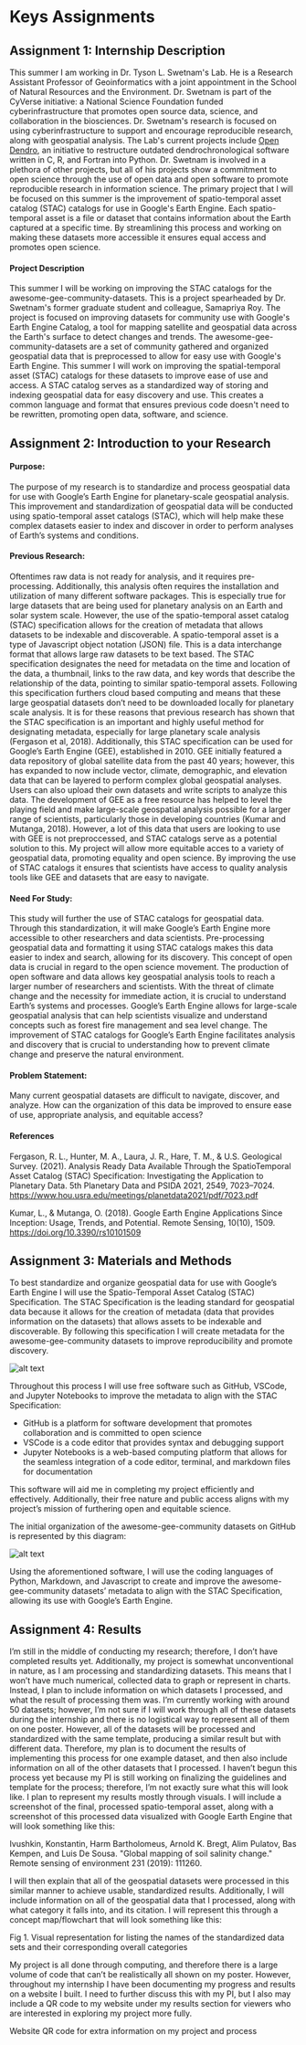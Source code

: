 # Keys Assignments 

## Assignment 1: Internship Description 
This summer I am working in Dr. Tyson L. Swetnam's Lab. He is a Research Assistant Professor of Geoinformatics with a joint appointment in the School of Natural Resources and the Environment. Dr. Swetnam is part of the CyVerse initiative: a National Science Foundation funded cyberinfrastructure that promotes open source data, science, and collaboration in the biosciences. Dr. Swetnam's research is focused on using cyberinfrastructure to support and encourage reproducible research, along with geospatial analysis. The Lab's current projects include [Open Dendro](https://opendendro.org/), an initiative to restructure outdated dendrochronological software written in C, R, and Fortran into Python. Dr. Swetnam is involved in a plethora of other projects, but all of his projects show a commitment to open science through the use of open data and open software to promote reproducible research in information science. The primary project that I will be focused on this summer is the improvement of spatio-temporal asset catalog (STAC) catalogs for use in Google's Earth Engine. Each spatio-temporal asset is a file or dataset that contains information about the Earth captured at a specific time. By streamlining this process and working on making these datasets more accessible it ensures equal access and promotes open science.

#### Project Description
This summer I will be working on improving the STAC catalogs for the awesome-gee-community-datasets. This is a project spearheaded by Dr. Swetnam's former graduate student and colleague, Samapriya Roy. The project is focused on improving datasets for community use with Google's Earth Engine Catalog, a tool for mapping satellite and geospatial data across the Earth's surface to detect changes and trends. The awesome-gee-community-datasets are a set of community gathered and organized geospatial data that is preprocessed to allow for easy use with Google's Earth Engine. This summer I will work on improving the spatial-temporal asset (STAC) catalogs for these datasets to improve ease of use and access. A STAC catalog serves as a standardized way of storing and indexing geospatial data for easy discovery and use. This creates a common language and format that ensures previous code doesn't need to be rewritten, promoting open data, software, and science.

## Assignment 2: Introduction to your Research
#### Purpose: 
The purpose of my research is to standardize and process geospatial data for use with Google’s Earth Engine for planetary-scale geospatial analysis. This improvement and standardization of geospatial data will be conducted using spatio-temporal asset catalogs (STAC), which will help make these complex datasets easier to index and discover in order to perform analyses of Earth’s systems and conditions. 

#### Previous Research: 
Oftentimes raw data is not ready for analysis, and it requires pre-processing. Additionally, this analysis often requires the installation and utilization of many different software packages. This is especially true for large datasets that are being used for planetary analysis on an Earth and solar system scale. However, the use of the spatio-temporal asset catalog (STAC) specification allows for the creation of metadata that allows datasets to be indexable and discoverable. A spatio-temporal asset is a type of Javascript object notation (JSON) file. This is a data interchange format that allows large raw datasets to be text based. The STAC specification designates the need for metadata on the time and location of the data, a thumbnail, links to the raw data, and key words that describe the relationship of the data, pointing to similar spatio-temporal assets. Following this specification furthers cloud based computing and means that these large geospatial datasets don’t need to be downloaded locally for planetary scale analysis. It is for these reasons that previous research has shown that the STAC specification is an important and highly useful method for designating metadata, especially for large planetary scale analysis (Fergason et al,  2018). Additionally, this STAC specification can be used for Google’s Earth Engine (GEE), established in 2010. GEE initially featured a data repository of global satellite data from the past 40 years; however, this has expanded to now include vector, climate, demographic, and elevation data that can be layered to perform complex global geospatial analyses. Users can also upload their own datasets and write scripts to analyze this data. The development of GEE as a free resource has helped to level the playing field and make large-scale geospatial analysis possible for a larger range of scientists, particularly those in developing countries (Kumar and Mutanga, 2018). However, a lot of this data that users are looking to use with GEE is not preproccessed, and STAC catalogs serve as a potential solution to this. My project will allow more equitable acces to a variety of geospatial data, promoting equality and open science. By improving the use of STAC catalogs it ensures that scientists have access to quality analysis tools like GEE and datasets that are easy to navigate.

#### Need For Study: 
This study will further the use of STAC catalogs for geospatial data. Through this standardization, it will make Google’s Earth Engine more accessible to other researchers and data scientists. Pre-processing geospatial data and formatting it using STAC catalogs makes this data easier to index and search, allowing for its discovery. This concept of open data is crucial in regard to the open science movement. The production of open software and data allows key geospatial analysis tools to reach a larger number of researchers and scientists. With the threat of climate change and the necessity for immediate action, it is crucial to understand Earth’s systems and processes. Google’s Earth Engine allows for large-scale geospatial analysis that can help scientists visualize and understand concepts such as forest fire management and sea level change. The improvement of STAC catalogs for Google’s Earth Engine facilitates analysis and discovery that is crucial to understanding how to prevent climate change and preserve the natural environment. 

#### Problem Statement: 
Many current geospatial datasets are difficult to navigate, discover, and analyze. How can the organization of this data be improved to ensure ease of use, appropriate analysis, and equitable access?

#### References
Fergason, R. L., Hunter, M. A., Laura, J. R., Hare, T. M., & U.S. Geological Survey. (2021). Analysis Ready Data Available  Through the SpatioTemporal Asset Catalog (STAC) Specification: Investigating the Application to Planetary Data. 5th Planetary Data and PSIDA 2021, 2549, 7023–7024. https://www.hou.usra.edu/meetings/planetdata2021/pdf/7023.pdf

Kumar, L., & Mutanga, O. (2018). Google Earth Engine Applications Since Inception: Usage, Trends, and Potential. Remote Sensing, 10(10), 1509. https://doi.org/10.3390/rs10101509

## Assignment 3: Materials and Methods 

To best standardize and organize geospatial data for use with Google’s Earth Engine I will use the Spatio-Temporal Asset Catalog (STAC) Specification. The STAC Specification is the leading standard for geospatial data because it allows for the creation of metadata (data that provides information on the datasets) that allows assets to be indexable and discoverable. By following this specification I will create metadata for the awesome-gee-community datasets to improve reproducibility and promote discovery. 

![alt text](https://raw.githubusercontent.com/eleroy3/KEYS2022/main/assets/STAC%20Spec%20Map.png)

Throughout this process I will use free software such as GitHub, VSCode, and Jupyter Notebooks to improve the metadata to align with the STAC Specification: 
- GitHub is a platform for software development that promotes collaboration and is committed to open science 
- VSCode is a code editor that provides syntax and debugging support
- Jupyter Notebooks is a web-based computing platform that allows for the seamless integration of a code editor, terminal, and markdown files for documentation

This software will aid me in completing my project efficiently and effectively. Additionally, their free nature and public access aligns with my project’s mission of furthering open and equitable science. 

The initial organization of the awesome-gee-community datasets on GitHub is represented by this diagram:

![alt text](https://raw.githubusercontent.com/eleroy3/KEYS2022/main/assets/411D4383-E162-406C-8580-FF05177FD243.jpeg)

Using the aforementioned software, I will use the coding languages of Python, Markdown, and Javascript to create and improve the awesome-gee-community datasets’ metadata to align with the STAC Specification, allowing its use with Google’s Earth Engine. 

## Assignment 4: Results 
I’m still in the middle of conducting my research; therefore, I don’t have completed results yet. Additionally, my project is somewhat unconventional in nature, as I am processing and standardizing datasets. This means that I won’t have much numerical, collected data to graph or represent in charts. Instead, I plan to include information on which datasets I processed, and what the result of processing them was. I’m currently working with around 50 datasets; however, I’m not sure if I will work through all of these datasets during the internship and there is no logistical way to represent all of them on one poster. However, all of the datasets will be processed and standardized with the same template, producing a similar result but with different data. Therefore, my plan is to document the results of implementing this process for one example dataset, and then also include information on all of the other datasets that I processed. I haven’t begun this process yet because my PI is still working on finalizing the guidelines and template for the process; therefore, I’m not exactly sure what this will look like. I plan to represent my results mostly through visuals. I will include a screenshot of the final, processed spatio-temporal asset, along with a screenshot of this processed data visualized with Google Earth Engine that will look something like this:

Ivushkin, Konstantin, Harm Bartholomeus, Arnold K. Bregt, Alim Pulatov, Bas Kempen, and Luis De Sousa. "Global mapping of soil salinity change."
Remote sensing of environment 231 (2019): 111260.


I will then explain that all of the geospatial datasets were processed in this similar manner to achieve usable, standardized results. Additionally, I will include information on all of the geospatial data that I processed, along with what category it falls into, and its citation. I will represent this through a concept map/flowchart that will look something like this:


Fig 1. Visual representation for listing the names of the standardized data sets and their corresponding overall categories 

My project is all done through computing, and therefore there is a large volume of code that can’t be realistically all shown on my poster. However, throughout my internship I have been documenting my progress and results on a website I built. I need to further discuss this with my PI, but I also may include a QR code to my website under my results section for viewers who are interested in exploring my project more fully. 

Website QR code for extra information on my project and process
